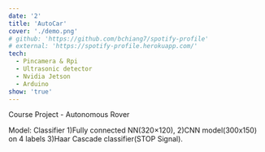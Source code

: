 ```yaml
---
date: '2'
title: 'AutoCar'
cover: './demo.png'
# github: 'https://github.com/bchiang7/spotify-profile'
# external: 'https://spotify-profile.herokuapp.com/'
tech:
  - Pincamera & Rpi
  - Ultrasonic detector
  - Nvidia Jetson
  - Arduino
show: 'true'
---
```


Course Project - Autonomous Rover

Model: Classifier
1)Fully connected NN(320×120),
2)CNN model(300x150) on 4 labels
3)Haar Cascade classifier(STOP Signal).
